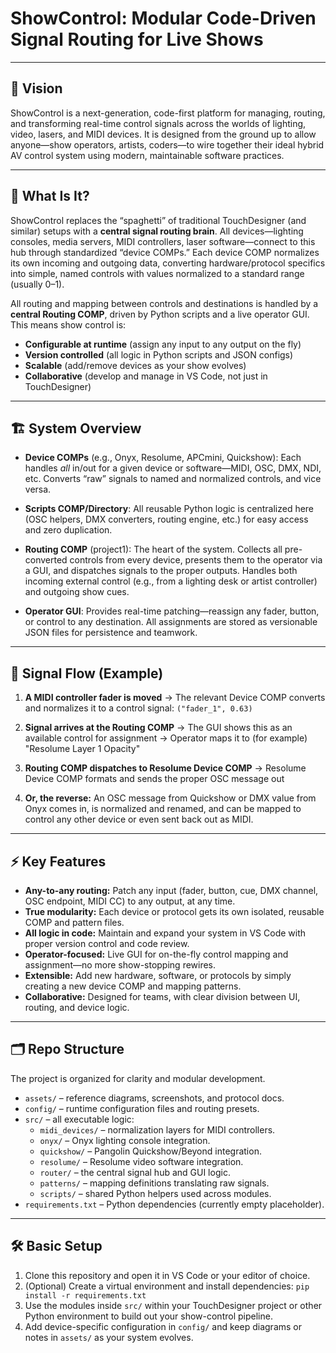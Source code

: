 # ShowControl: Modular Code-Driven Signal Routing for Live Shows

---

## 🎯 Vision

ShowControl is a next-generation, code-first platform for managing, routing, and transforming real-time control signals across the worlds of lighting, video, lasers, and MIDI devices. It is designed from the ground up to allow anyone—show operators, artists, coders—to wire together their ideal hybrid AV control system using modern, maintainable software practices.

---

## 🚀 What Is It?

ShowControl replaces the “spaghetti” of traditional TouchDesigner (and similar) setups with a **central signal routing brain**.
All devices—lighting consoles, media servers, MIDI controllers, laser software—connect to this hub through standardized “device COMPs.”
Each device COMP normalizes its own incoming and outgoing data, converting hardware/protocol specifics into simple, named controls with values normalized to a standard range (usually 0–1).

All routing and mapping between controls and destinations is handled by a **central Routing COMP**, driven by Python scripts and a live operator GUI.
This means show control is:

- **Configurable at runtime** (assign any input to any output on the fly)
- **Version controlled** (all logic in Python scripts and JSON configs)
- **Scalable** (add/remove devices as your show evolves)
- **Collaborative** (develop and manage in VS Code, not just in TouchDesigner)

---

## 🏗️ System Overview

- **Device COMPs** (e.g., Onyx, Resolume, APCmini, Quickshow):
  Each handles *all* in/out for a given device or software—MIDI, OSC, DMX, NDI, etc.
  Converts “raw” signals to named and normalized controls, and vice versa.

- **Scripts COMP/Directory**:
  All reusable Python logic is centralized here (OSC helpers, DMX converters, routing engine, etc.) for easy access and zero duplication.

- **Routing COMP** (project1):
  The heart of the system. Collects all pre-converted controls from every device, presents them to the operator via a GUI, and dispatches signals to the proper outputs.
  Handles both incoming external control (e.g., from a lighting desk or artist controller) and outgoing show cues.

- **Operator GUI**:
  Provides real-time patching—reassign any fader, button, or control to any destination.
  All assignments are stored as versionable JSON files for persistence and teamwork.

---

## 🔄 Signal Flow (Example)

1. **A MIDI controller fader is moved**
   → The relevant Device COMP converts and normalizes it to a control signal:
   `("fader_1", 0.63)`

2. **Signal arrives at the Routing COMP**
   → The GUI shows this as an available control for assignment
   → Operator maps it to (for example) "Resolume Layer 1 Opacity"

3. **Routing COMP dispatches to Resolume Device COMP**
   → Resolume Device COMP formats and sends the proper OSC message out

4. **Or, the reverse:**
   An OSC message from Quickshow or DMX value from Onyx comes in, is normalized and renamed, and can be mapped to control any other device or even sent back out as MIDI.

---

## ⚡ Key Features

- **Any-to-any routing:** Patch any input (fader, button, cue, DMX channel, OSC endpoint, MIDI CC) to any output, at any time.
- **True modularity:** Each device or protocol gets its own isolated, reusable COMP and pattern files.
- **All logic in code:** Maintain and expand your system in VS Code with proper version control and code review.
- **Operator-focused:** Live GUI for on-the-fly control mapping and assignment—no more show-stopping rewires.
- **Extensible:** Add new hardware, software, or protocols by simply creating a new device COMP and mapping patterns.
- **Collaborative:** Designed for teams, with clear division between UI, routing, and device logic.

---

## 🗂️ Repo Structure

The project is organized for clarity and modular development.

- `assets/` – reference diagrams, screenshots, and protocol docs.
- `config/` – runtime configuration files and routing presets.
- `src/` – all executable logic:
  - `midi_devices/` – normalization layers for MIDI controllers.
  - `onyx/` – Onyx lighting console integration.
  - `quickshow/` – Pangolin Quickshow/Beyond integration.
  - `resolume/` – Resolume video software integration.
  - `router/` – the central signal hub and GUI logic.
  - `patterns/` – mapping definitions translating raw signals.
  - `scripts/` – shared Python helpers used across modules.
- `requirements.txt` – Python dependencies (currently empty placeholder).

---

## 🛠️ Basic Setup

1. Clone this repository and open it in VS Code or your editor of choice.
2. (Optional) Create a virtual environment and install dependencies:
   `pip install -r requirements.txt`
3. Use the modules inside `src/` within your TouchDesigner project or other Python environment to build out your show-control pipeline.
4. Add device-specific configuration in `config/` and keep diagrams or notes in `assets/` as your system evolves.

